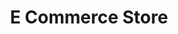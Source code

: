 ---
title: E Commerce Store
description: A minimal, dark blue theme for VS Code, Sublime Text, Atom, iTerm, and more. Available on Visual Studio Marketplace, Package Control, Atom Package Manager, and npm.
banner: "https://picsum.photos/300/300"
techstack: [ vs code, atom ]
sourcecode: https://random.imagecdn.app/400/400
url: https://random.imagecdn.app/400/400
---